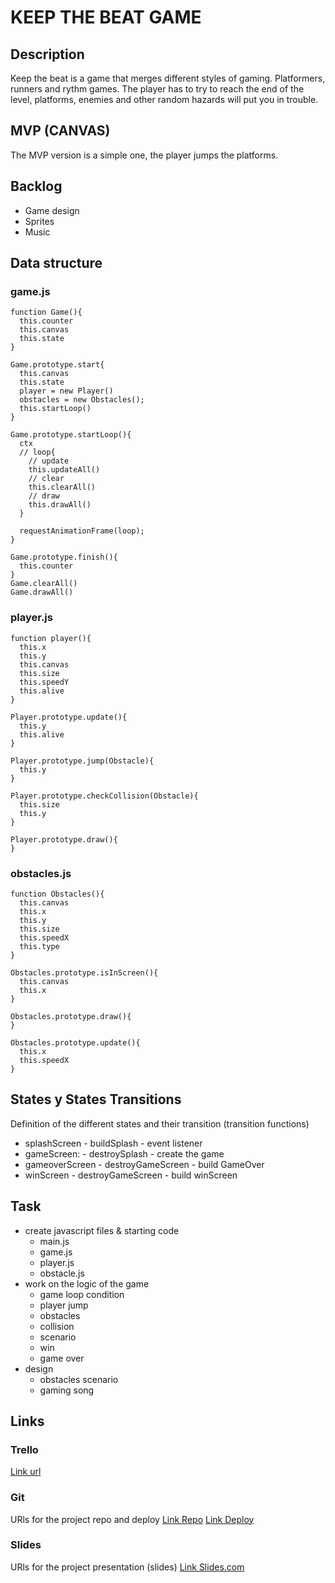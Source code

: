 # KEEP THE BEAT GAME

## Description
Keep the beat is a game that merges different styles of gaming. Platformers, runners and rythm games. The player has to try to reach the end of the level, platforms, enemies and other random hazards will put you in trouble.


## MVP (CANVAS)
The MVP version is a simple one, the player jumps the platforms.


## Backlog
- Game design
- Sprites
- Music


## Data structure
### game.js

```
function Game(){
  this.counter
  this.canvas
  this.state
}

Game.prototype.start{
  this.canvas
  this.state
  player = new Player()
  obstacles = new Obstacles();
  this.startLoop()
}

Game.prototype.startLoop(){
  ctx 
  // loop{
    // update
    this.updateAll()
    // clear
    this.clearAll()
    // draw
    this.drawAll()
  }

  requestAnimationFrame(loop);
}

Game.prototype.finish(){
  this.counter
}
Game.clearAll()
Game.drawAll()

```
### player.js

```
function player(){
  this.x
  this.y
  this.canvas
  this.size
  this.speedY
  this.alive
}

Player.prototype.update(){
  this.y
  this.alive  
}

Player.prototype.jump(Obstacle){
  this.y
}

Player.prototype.checkCollision(Obstacle){
  this.size
  this.y
}

Player.prototype.draw(){
}

```
### obstacles.js

```
function Obstacles(){
  this.canvas
  this.x
  this.y
  this.size
  this.speedX
  this.type
}

Obstacles.prototype.isInScreen(){
  this.canvas
  this.x
}

Obstacles.prototype.draw(){
}

Obstacles.prototype.update(){
  this.x
  this.speedX
}

``` 

## States y States Transitions

Definition of the different states and their transition (transition functions)

- splashScreen
      - buildSplash
      - event listener
- gameScreen: 
      - destroySplash
      - create the game
- gameoverScreen
      - destroyGameScreen 
      - build GameOver
- winScreen
      - destroyGameScreen
      - build winScreen


## Task

- create javascript files & starting code
  - main.js
  - game.js
  - player.js
  - obstacle.js
- work on the logic of the game
  - game loop condition
  - player jump 
  - obstacles
  - collision
  - scenario 
  - win 
  - game over
- design
  - obstacles scenario
  - gaming song 


## Links


### Trello
[Link url](https://trello.com)


### Git
URls for the project repo and deploy
[Link Repo](http://github.com)
[Link Deploy](http://github.com)


### Slides
URls for the project presentation (slides)
[Link Slides.com](http://slides.com)
